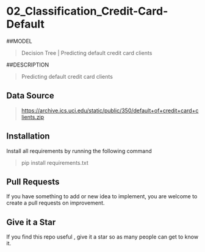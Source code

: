 # 02_Classification_Credit-Card-Default

##MODEL
> Decision Tree | Predicting default credit card clients

##DESCRIPTION
> Predicting default credit card clients

## Data Source
> https://archive.ics.uci.edu/static/public/350/default+of+credit+card+clients.zip



## Installation
Install all requirements by running the following command

> pip install requirements.txt

## Pull Requests

If you have something to add or new idea to implement, you are welcome to create a pull requests on improvement.

## Give it a Star

If you find this repo useful , give it a star so as many people can get to know it.


